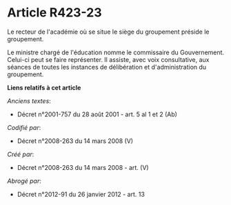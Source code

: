 # Article R423-23

Le recteur de l'académie où se situe le siège du groupement préside le groupement.

Le ministre chargé de l'éducation nomme le commissaire du Gouvernement. Celui-ci peut se faire représenter. Il assiste, avec
voix consultative, aux séances de toutes les instances de délibération et d'administration du groupement.

**Liens relatifs à cet article**

_Anciens textes_:

  - Décret n°2001-757 du 28 août 2001 - art. 5 al 1 et 2 (Ab)

_Codifié par_:

  - Décret n°2008-263 du 14 mars 2008 (V)

_Créé par_:

  - Décret n°2008-263 du 14 mars 2008 - art. (V)

_Abrogé par_:

  - Décret n°2012-91 du 26 janvier 2012 - art. 13
